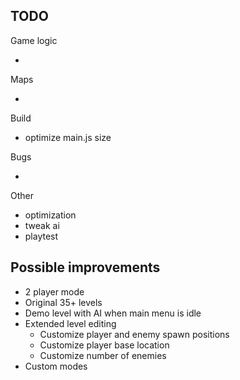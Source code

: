 ## TODO

Game logic

-

Maps

-

Build

- optimize main.js size

Bugs

-

Other

- optimization
- tweak ai
- playtest

## Possible improvements

- 2 player mode
- Original 35+ levels
- Demo level with AI when main menu is idle
- Extended level editing
  - Customize player and enemy spawn positions
  - Customize player base location
  - Customize number of enemies
- Custom modes
